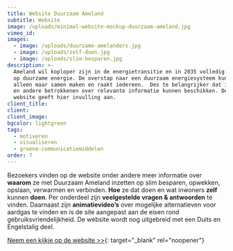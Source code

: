 ```yaml
---
title: Website Duurzaam Ameland
subtitle: Website
image: /uploads/minimal-website-mockup-duurzaam-ameland.jpg
vimeo_id:
images:
  - image: /uploads/duurzame-amelanders.jpg
  - image: /uploads/zelf-doen.jpg
  - image: /uploads/slim-besparen.jpg
description: >-
  Ameland wil koploper zijn in de energietransitie en in 2035 volledig over zijn
  op duurzame energie. De overstap naar een duurzaam energiesysteem kunnen ze
  alleen maar samen maken en raakt iedereen.  Des te belangrijker dat inwoners
  en andere betrokkenen over relevante informatie kunnen beschikken. Deze nieuwe
  website geeft hier invulling aan. 
client_title:
client:
client_image:
bgcolor: lightgreen
tags:
  - motiveren
  - visualiseren
  - groene-communicatiemiddelen
order: 7
---
```

Bezoekers vinden op de website onder andere meer informatie over **waarom**&nbsp;ze met Duurzaam Ameland inzetten op slim besparen, opwekken, opslaan, verwarmen en verbinden. **Hoe**&nbsp;ze dat doen en wat inwoners **zelf** kunnen **doen**. Per onderdeel zijn **veelgestelde vragen & antwoorden** te vinden. Daarnaast zijn **animatievideo’s** over mogelijke alternatieven voor aardgas te vinden en is de site aangepast aan de eisen rond gebruiksvriendelijkheid. De website wordt nog uitgebreid met een Duits en Engelstalig deel.

[Neem een kijkje op de website &gt;&gt;](https://www.duurzaamameland.nl/){: target="_blank" rel="noopener"}